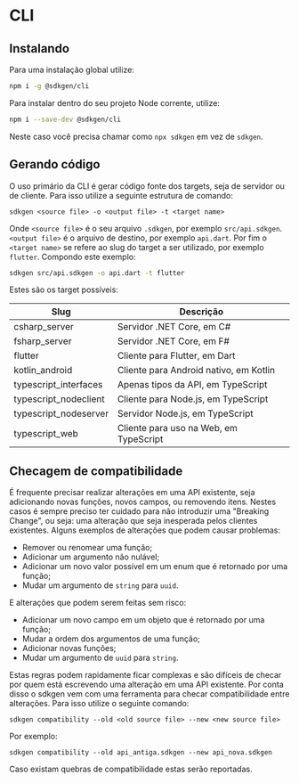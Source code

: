 # CLI

## Instalando

Para uma instalação global utilize:

```sh
npm i -g @sdkgen/cli
```

Para instalar dentro do seu projeto Node corrente, utilize:

```sh
npm i --save-dev @sdkgen/cli
```

Neste caso você precisa chamar como `npx sdkgen` em vez de `sdkgen`.

## Gerando código

O uso primário da CLI é gerar código fonte dos targets, seja de servidor ou de cliente. Para isso utilize a seguinte estrutura de comando:

```
sdkgen <source file> -o <output file> -t <target name>
```

Onde `<source file>` é o seu arquivo `.sdkgen`, por exemplo `src/api.sdkgen`. `<output file>` é o arquivo de destino, por exemplo `api.dart`. Por fim o `<target name>` se refere ao slug do target a ser utilizado, por exemplo `flutter`. Compondo este exemplo:

```sh
sdkgen src/api.sdkgen -o api.dart -t flutter
```

Estes são os target possíveis:

| Slug                  | Descrição                              |
| --------------------- | -------------------------------------- |
| csharp_server         | Servidor .NET Core, em C#              |
| fsharp_server         | Servidor .NET Core, em F#              |
| flutter               | Cliente para Flutter, em Dart          |
| kotlin_android        | Cliente para Android nativo, em Kotlin |
| typescript_interfaces | Apenas tipos da API, em TypeScript     |
| typescript_nodeclient | Cliente para Node.js, em TypeScript    |
| typescript_nodeserver | Servidor Node.js, em TypeScript        |
| typescript_web        | Cliente para uso na Web, em TypeScript |

## Checagem de compatibilidade

É frequente precisar realizar alterações em uma API existente, seja adicionando novas funções, novos campos, ou removendo itens. Nestes casos é sempre preciso ter cuidado para não introduzir uma "Breaking Change", ou seja: uma alteração que seja inesperada pelos clientes existentes. Alguns exemplos de alterações que podem causar problemas:

- Remover ou renomear uma função;
- Adicionar um argumento não nulável;
- Adicionar um novo valor possível em um enum que é retornado por uma função;
- Mudar um argumento de `string` para `uuid`.

E alterações que podem serem feitas sem risco:

- Adicionar um novo campo em um objeto que é retornado por uma função;
- Mudar a ordem dos argumentos de uma função;
- Adicionar novas funções;
- Mudar um argumento de `uuid` para `string`.

Estas regras podem rapidamente ficar complexas e são difíceis de checar por quem está escrevendo uma alteração em uma API existente. Por conta disso o sdkgen vem com uma ferramenta para checar compatibilidade entre alterações. Para isso utilize o seguinte comando:

```
sdkgen compatibility --old <old source file> --new <new source file>
```

Por exemplo:

```
sdkgen compatibility --old api_antiga.sdkgen --new api_nova.sdkgen
```

Caso existam quebras de compatibilidade estas serão reportadas.
